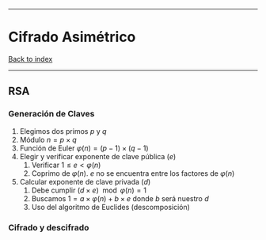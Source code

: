 
---
# Cifrado Asimétrico

[Back to index](../README.md)

---

## RSA
### Generación de Claves
1. Elegimos dos primos $p$ y $q$
2. Módulo $n=p\times q$
3. Función de Euler $\varphi(n) = (p-1)\times (q-1)$
4. Elegir y verificar exponente de clave pública ($e$)
	1. Verificar $1\leq e < \varphi(n)$
	2. Coprimo de $\varphi(n)$. $e$ no se encuentra entre los factores de $\varphi(n)$
5. Calcular exponente de clave privada ($d$)
	1. Debe cumplir $(d\times e) \mod \varphi(n) = 1$
	2. Buscamos $1=a\times \varphi(n) + b \times e$ donde $b$ será nuestro $d$
	3. Uso del algoritmo de Euclides (descomposición)
### Cifrado y descifrado
